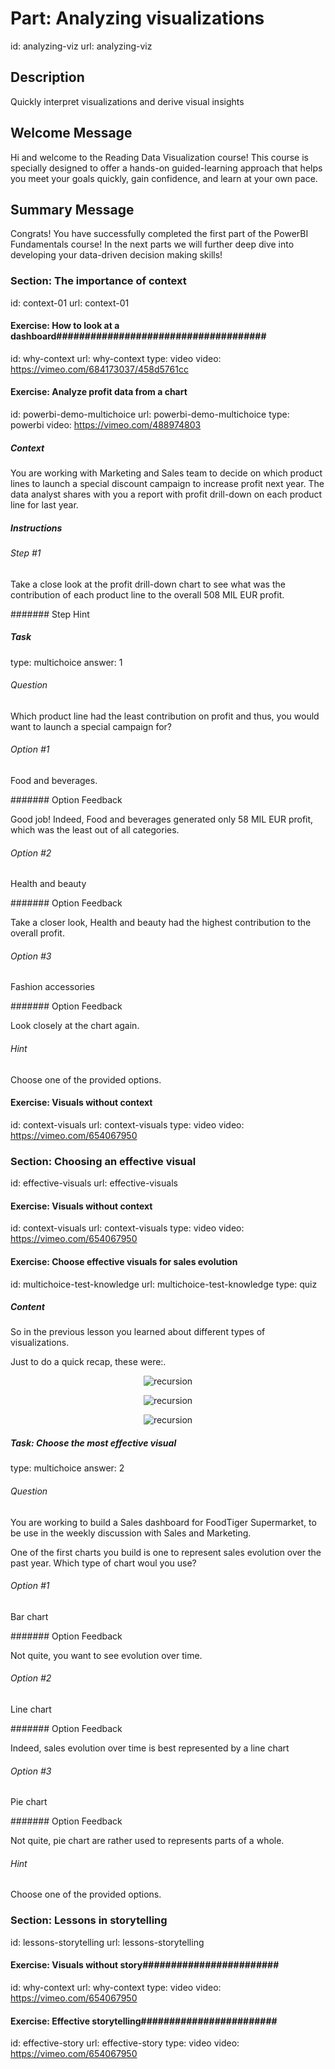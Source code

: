 # Part: Analyzing visualizations
id: analyzing-viz
url: analyzing-viz

## Description

Quickly interpret visualizations and derive visual insights

## Welcome Message

Hi and welcome to the Reading Data Visualization course! This course is specially designed to offer a hands-on guided-learning approach that helps you meet your goals quickly, gain confidence, and learn at your own pace. 

## Summary Message

Congrats! You have successfully completed the first part of the PowerBI Fundamentals course! In the next parts we will further deep dive into developing your data-driven decision making skills!


### Section: The importance of context
id: context-01
url: context-01

#### Exercise: How to look at a dashboard#####################################
id: why-context
url: why-context
type: video
video: https://vimeo.com/684173037/458d5761cc

#### Exercise: Analyze profit data from a chart
id: powerbi-demo-multichoice
url: powerbi-demo-multichoice
type: powerbi
video: https://vimeo.com/488974803

##### Context

<p>You are working with Marketing and Sales team to decide on which product lines to launch a special discount campaign to increase profit next year. The data analyst shares with you a report with profit drill-down on each product line for last year.</p>

##### Instructions

###### Step #1

<p>Take a close look at the profit drill-down chart to see what was the contribution of each product line to the overall 508 MIL EUR profit.</p>

####### Step Hint 

##### Task
type: multichoice
answer: 1

###### Question

<p>Which product line had the least contribution on profit and thus, you would want to launch a special campaign for?</p>

###### Option #1

<p>Food and beverages.</p>

####### Option Feedback

<p>Good job! Indeed, Food and beverages generated only 58 MIL EUR profit, which was the least out of all categories.</p>

###### Option #2

<p>Health and beauty</p>

####### Option Feedback

<p>Take a closer look, Health and beauty had the highest contribution to the overall profit.</p>

###### Option #3

<p>Fashion accessories</p>

####### Option Feedback

<p>Look closely at the chart again.</p>

###### Hint

<p>Choose one of the provided options.</p>



#### Exercise: Visuals without context #########################
id: context-visuals
url: context-visuals
type: video
video: https://vimeo.com/654067950


### Section: Choosing an effective visual
id: effective-visuals
url: effective-visuals

#### Exercise: Visuals without context #########################
id: context-visuals
url: context-visuals
type: video
video: https://vimeo.com/654067950


#### Exercise: Choose effective visuals for sales evolution
id: multichoice-test-knowledge
url: multichoice-test-knowledge
type: quiz

##### Content

<p>So in the previous lesson you learned about different types of visualizations.<p>

<p>Just to do a quick recap, these were:.<p>

<p align="middle"><img src="/static/Pie_chart.png" alt="recursion" align="middle" style="max-width: 100%"></p>

<p align="middle"><img src="/static/Line_chart.png" alt="recursion" align="middle" style="max-width: 100%"></p>

<p align="middle"><img src="https://docs.google.com/spreadsheets/d/e/2PACX-1vStyV0dE74Z_9-X0lLky7e5MQlOfUGwwDA2RdL7iADARlWoZHuGHN4JFsxb0G6rqGF3zqofl2bQZbdR/pubchart?oid=1566313988&format=image" alt="recursion" align="middle" style="max-width: 100%"></p>


##### Task: Choose the most effective visual
type: multichoice
answer: 2

###### Question

<p>You are working to build a Sales dashboard for FoodTiger Supermarket, to be use in the weekly discussion with Sales and Marketing. 

One of the first charts you build is one to represent sales evolution over the past year. Which type of chart woul you use?</p>

###### Option #1

<p>Bar chart</p>

####### Option Feedback

<p>Not quite, you want to see evolution over time.</p>

###### Option #2

<p>Line chart</p>

####### Option Feedback

<p>Indeed, sales evolution over time is best represented by a line chart</p>

###### Option #3

<p>Pie chart</p>

####### Option Feedback

<p>Not quite, pie chart are rather used to represents parts of a whole.</p>

###### Hint

<p>Choose one of the provided options.</p>





### Section: Lessons in storytelling
id: lessons-storytelling
url: lessons-storytelling

#### Exercise: Visuals without story########################
id: why-context
url: why-context
type: video
video: https://vimeo.com/654067950

#### Exercise: Effective storytelling########################
id: effective-story
url: effective-story
type: video
video: https://vimeo.com/654067950

